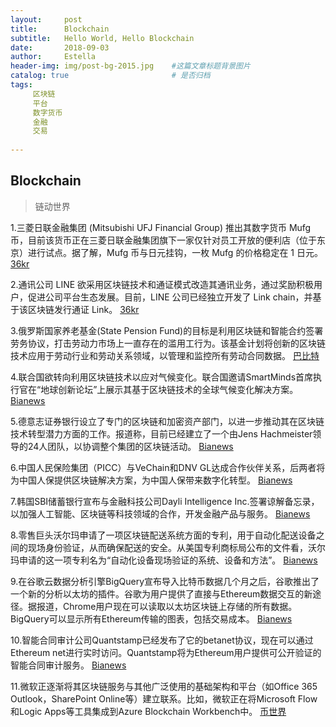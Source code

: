```yaml
---
layout:     post
title:      Blockchain
subtitle:   Hello World, Hello Blockchain
date:       2018-09-03 
author:     Estella 
header-img: img/post-bg-2015.jpg 	#这篇文章标题背景图片
catalog: true 						# 是否归档
tags:	
     区块链
     平台
     数字货币
     金融
     交易
    
---
```


## Blockchain
>链动世界

1.三菱日联金融集团 (Mitsubishi UFJ Financial Group) 推出其数字货币 Mufg 币，目前该货币正在三菱日联金融集团旗下一家仅针对员工开放的便利店（位于东京）进行试点。据了解，Mufg 币与日元挂钩，一枚 Mufg 的价格稳定在 1 日元。 [36kr](https://36kr.com/p/5151465.html)

2.通讯公司 LINE 欲采用区块链技术和通证模式改造其通讯业务，通过奖励积极用户，促进公司平台生态发展。目前，LINE 公司已经独立开发了 Link chain，并基于该区块链发行通证 Link。 [36kr](https://36kr.com/p/5151468.html)

3.俄罗斯国家养老基金(State Pension Fund)的目标是利用区块链和智能合约签署劳务协议，打击劳动力市场上一直存在的滥用工行为。该基金计划将创新的区块链技术应用于劳动行业和劳动关系领域，以管理和监控所有劳动合同数据。 [巴比特](https://www.8btc.com/article/264739)

4.联合国欲转向利用区块链技术以应对气候变化。联合国邀请SmartMinds首席执行官在“地球创新论坛”上展示其基于区块链技术的全球气候变化解决方案。 [Bianews](http://www.bianews.com/news/flash?id=19790)

5.德意志证券银行设立了专门的区块链和加密资产部门，以进一步推动其在区块链技术转型潜力方面的工作。报道称，目前已经建立了一个由Jens Hachmeister领导的24人团队，以协调整个集团的区块链活动。 [Bianews](http://www.bianews.com/news/flash?id=19778)

6.中国人民保险集团（PICC）与VeChain和DNV GL达成合作伙伴关系，后两者将为中国人保提供区块链解决方案，为中国人保带来数字化转型。 [Bianews](http://www.bianews.com/news/flash?id=19731)

7.韩国SBI储蓄银行宣布与金融科技公司Dayli Intelligence Inc.签署谅解备忘录，以加强人工智能、区块链等科技领域的合作，开发金融产品与服务。 [Bianews](http://www.bianews.com/news/flash?id=19742)

8.零售巨头沃尔玛申请了一项区块链配送系统方面的专利，用于自动化配送设备之间的现场身份验证，从而确保配送的安全。从美国专利商标局公布的文件看，沃尔玛申请的这一项专利名为“自动化设备现场验证的系统、设备和方法”。  [Bianews](http://www.bianews.com/news/flash?id=19771)

9.在谷歌云数据分析引擎BigQuery宣布导入比特币数据几个月之后，谷歌推出了一个新的分析以太坊的插件。谷歌为用户提供了直接与Ethereum数据交互的新途径。据报道，Chrome用户现在可以读取以太坊区块链上存储的所有数据。BigQuery可以显示所有Ethereum传输的图表，包括交易成本。 [Bianews](http://www.bianews.com/news/flash?id=19783)

10.智能合同审计公司Quantstamp已经发布了它的betanet协议，现在可以通过Ethereum net进行实时访问。Quantstamp将为Ethereum用户提供可公开验证的智能合同审计服务。 [Bianews](http://www.bianews.com/news/flash?id=19785)

11.微软正逐渐将其区块链服务与其他广泛使用的基础架构和平台（如Office 365 Outlook，SharePoint Online等）建立联系。比如，微软正在将Microsoft Flow和Logic Apps等工具集成到Azure Blockchain Workbench中。 [币世界](http://www.bishijie.com/kuaixun_99221)
